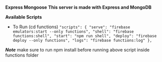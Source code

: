 **Express Mongoose**
**This server is made with Express and MongoDB**

**Available Scripts**

- To Run (cd functions)
`` "scripts": {
    "serve": "firebase emulators:start --only functions",
    "shell": "firebase functions:shell",
    "start": "npm run shell",
    "deploy": "firebase deploy --only functions",
    "logs": "firebase functions:log"
  },
``

**_Note_**
make sure to run npm install before running above script inside functions folder

